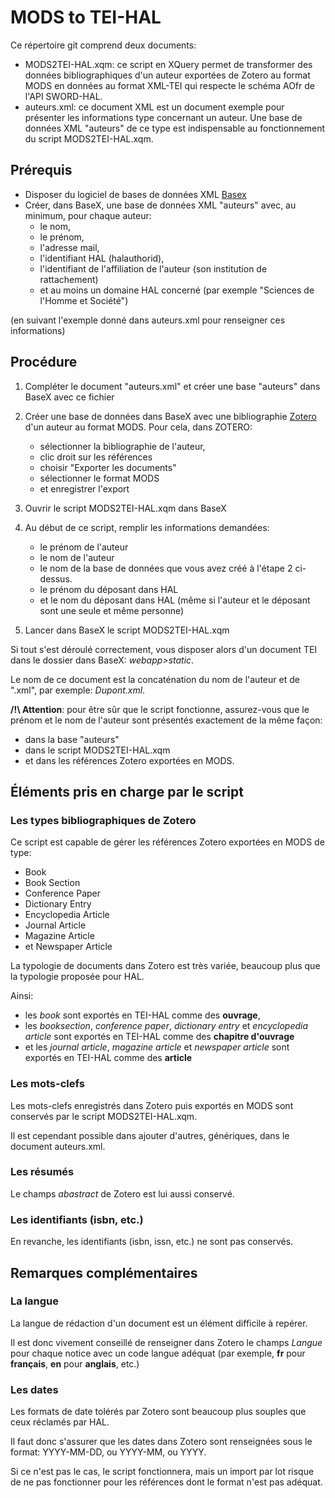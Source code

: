 # MODS to TEI-HAL

Ce répertoire git comprend deux documents:

* MODS2TEI-HAL.xqm: ce script en XQuery permet de transformer des données bibliographiques d'un auteur exportées de Zotero au format MODS en données au format XML-TEI qui respecte le schéma AOfr de l'API SWORD-HAL.
* auteurs.xml: ce document XML est un document exemple pour présenter les informations type concernant un auteur.
Une base de données XML "auteurs" de ce type est indispensable au fonctionnement du script MODS2TEI-HAL.xqm.


## Prérequis

* Disposer du logiciel de bases de données XML [Basex](http://basex.org/)
* Créer, dans BaseX, une base de données XML "auteurs" avec, au minimum, pour chaque auteur: 
    * le nom, 
    * le prénom, 
    * l'adresse mail, 
    * l'identifiant HAL (halauthorid), 
    * l'identifiant de l'affiliation de l'auteur (son institution de rattachement)
    * et au moins un domaine HAL concerné (par exemple "Sciences de l'Homme et Société")
   
(en suivant l'exemple donné dans auteurs.xml pour renseigner ces informations)

## Procédure

1. Compléter le document "auteurs.xml" et créer une base "auteurs" dans BaseX avec ce fichier 
2. Créer une base de données dans BaseX avec une bibliographie [Zotero](https://www.zotero.org/) d'un auteur au format MODS. 
Pour cela, dans ZOTERO:

    * sélectionner la bibliographie de l'auteur, 
    * clic droit sur les références
    * choisir "Exporter les documents"
    * sélectionner le format MODS
    * et enregistrer l'export
3. Ouvrir le script MODS2TEI-HAL.xqm dans BaseX
4. Au début de ce script, remplir les informations demandées:
    * le prénom de l'auteur
    * le nom de l'auteur
    * le nom de la base de données que vous avez créé à l'étape 2 ci-dessus.
    * le prénom du déposant dans HAL
    * et le nom du déposant dans HAL (même si l'auteur et le déposant sont une seule et même personne)
5. Lancer dans BaseX le script MODS2TEI-HAL.xqm

Si tout s'est déroulé correctement, vous disposer alors d'un document TEI dans le dossier dans BaseX: *webapp>static*.

Le nom de ce document est la concaténation du nom de l'auteur et de ".xml", par exemple: *Dupont.xml*.

**/!\ Attention**: pour être sûr que le script fonctionne, assurez-vous que le prénom et le nom de l'auteur sont présentés exactement de la même façon:

* dans la base "auteurs"
* dans le script MODS2TEI-HAL.xqm
* et dans les références Zotero exportées en MODS.

## Éléments pris en charge par le script 

### Les types bibliographiques de Zotero

Ce script est capable de gérer les références Zotero exportées en MODS de type:

* Book
* Book Section
* Conference Paper
* Dictionary Entry
* Encyclopedia Article
* Journal Article
* Magazine Article
* et Newspaper Article

La typologie de documents dans Zotero est très variée, beaucoup plus que la typologie proposée pour HAL.

Ainsi:

* les *book* sont exportés en TEI-HAL comme des **ouvrage**, 
* les *booksection*, *conference paper*, *dictionary entry* et *encyclopedia article* sont exportés en TEI-HAL comme des **chapitre d'ouvrage**
* et les *journal article*, *magazine article* et *newspaper article* sont exportés en TEI-HAL comme des **article**

### Les mots-clefs

Les mots-clefs enregistrés dans Zotero puis exportés en MODS sont conservés par le script MODS2TEI-HAL.xqm.

Il est cependant possible dans ajouter d'autres, génériques, dans le document auteurs.xml.

### Les résumés

Le champs *abastract* de Zotero est lui aussi conservé.

### Les identifiants (isbn, etc.)

En revanche, les identifiants (isbn, issn, etc.) ne sont pas conservés.

## Remarques complémentaires

### La langue

La langue de rédaction d'un document est un élément difficile à repérer.

Il est donc vivement conseillé de renseigner dans Zotero le champs *Langue* pour chaque notice avec un code langue adéquat (par exemple, **fr** pour **français**, **en** pour **anglais**, etc.)

### Les dates

Les formats de date tolérés par Zotero sont beaucoup plus souples que ceux réclamés par HAL.

Il faut donc s'assurer que les dates dans Zotero sont renseignées sous le format: YYYY-MM-DD, ou YYYY-MM, ou YYYY.

Si ce n'est pas le cas, le script fonctionnera, mais un import par lot risque de ne pas fonctionner pour les références dont le format n'est pas adéquat.


